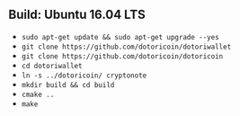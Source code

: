## Build: Ubuntu 16.04 LTS
- `sudo apt-get update && sudo apt-get upgrade --yes`
- `git clone https://github.com/dotoricoin/dotoriwallet`
- `git clone https://github.com/dotoricoin/dotoricoin`
- `cd dotoriwallet`
- `ln -s ../dotoricoin/ cryptonote`
- `mkdir build && cd build`
- `cmake ..`
- `make`
